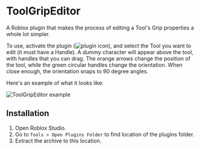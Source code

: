# ToolGripEditor #

A Roblox plugin that makes the process of editing a Tool's Grip properties a
whole lot simpler.

To use, activate the plugin (![plugin icon](https://raw.github.com/Anaminus/roblox-tool-grip-editor/master/ToolGripEditor/wrench_hold.png 'plugin icon')), and select the Tool you want to edit (it must
have a Handle). A dummy character will appear above the tool, with handles
that you can drag. The orange arrows change the position of the tool, while
the green circular handles change the orientation. When close enough, the
orientation snaps to 90 degree angles.

Here's an example of what it looks like:

![ToolGripEditor example](https://raw.github.com/Anaminus/roblox-tool-grip-editor/master/tool_grip_editor_example.jpg 'ToolGripEditor in action')


## Installation ##

1. Open Roblox Studio.
2. Go to `Tools > Open Plugins Folder` to find location of the plugins folder.
3. Extract the archive to this location.
